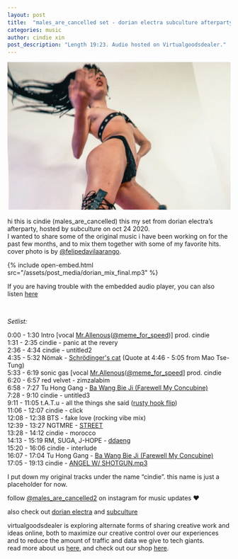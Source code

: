 ```yaml
---
layout: post
title:  "males_are_cancelled set - dorian electra subculture afterparty"
categories: music
author: cindie xin
post_description: "Length 19:23. Audio hosted on Virtualgoodsdealer."  
---
```


![Set Cover 10.24](/assets/post_media/2020-10-24-cindie-set.markdown/males_are_cancelled_mix_cover.jpg)


hi this is cindie (males_are_cancelled) this my set from dorian electra’s afterparty, hosted by subculture on oct 24 2020.  
I wanted to share some of the original music i have been working on for the past few months, and to mix them together with some of my favorite hits.  
cover photo is by <a href="https://www.instagram.com/felipedavilaarango/" target="_blank">@felipedavilaarango</a>. 

{% include open-embed.html src="/assets/post_media/dorian_mix_final.mp3" %}  &zwnj;  

If you are having trouble with the embedded audio player, you can also listen <a href="https://drive.google.com/file/d/1ohR1AzSy4MyFn72ieofGPKdYKbRvPKXo/view?usp=sharing" target="_blank">here</a>

&zwnj;  

*Setlist:*


0:00 - 1:30	    Intro [vocal <a href="https://boxofpizza.bandcamp.com/" target="_blank">Mr.Allenous</a>(<a href="https://www.instagram.com/meme_for_speed/" target="_blank">@meme_for_speed</a>)] prod. cindie  
1:31 - 2:35	    cindie - panic at the revery  
2:36 - 4:34	    cindie - untitled2  
4:35 - 5:32     Nömak - <a href="https://soundcloud.com/recordrecordparis/no-mak-schro-dingers-1" target="_blank">Schrödinger's cat</a> (Quote at 4:46 - 5:05 from Mao Tse-Tung)  
5:33 - 6:19	    sonic gas [vocal <a href="https://boxofpizza.bandcamp.com/" target="_blank">Mr.Allenous</a>(<a href="https://www.instagram.com/meme_for_speed/" target="_blank">@meme_for_speed</a>] prod. cindie  
6:20 - 6:57	    red velvet - zimzalabim  
6:58 - 7:27	    Tu Hong Gang - <a href="https://www.youtube.com/watch?v=stKsyou-3TE" target="_blank">Ba Wang Bie Ji (Farewell My Concubine)</a>  
7:28 - 9:10	    cindie - untitled3  
9:11 - 11:05	t.A.T.u - all the things she said (<a href="https://soundcloud.com/rustyhook/tatu" target="_blank">rusty hook flip</a>)  
11:06 - 12:07	cindie - click  
12:08 - 12:38	BTS - fake love (rocking vibe mix)  
12:39 - 13:27	NGTMRE - <a href="https://soundcloud.com/maddecent/nghtmre-street" target="_blank">STREET</a>  
13:28 - 14:12	cindie - morocco  
14:13 - 15:19	RM, SUGA, J-HOPE - <a href="https://soundcloud.com/bangtan/ddceremony" target="_blank">ddaeng</a>  
15:20 - 16:06	cindie - interlude  
16:07 - 17:04	Tu Hong Gang - <a href="https://www.youtube.com/watch?v=stKsyou-3TE" target="_blank">Ba Wang Bie Ji (Farewell My Concubine)</a>  
17:05 - 19:13	cindie - <a href="https://www.instagram.com/tv/CEeCa5Hj6VM/" target="_blank">ANGEL W/ SHOTGUN.mp3</a>  

I put down my original tracks under the name “cindie”. this name is just a placeholder for now.

follow <a href="https://www.instagram.com/males_are_cancelled2/" target="_blank">@males_are_cancelled2</a> on instagram for music updates ♥

also check out <a href="https://www.dorianelectra.com/" target="_blank">dorian electra</a> and <a href="https://www.subcultureparty.com/" target="_blank">subculture</a>

virtualgoodsdealer is exploring alternate forms of sharing creative work and ideas online, both to maximize our creative control over our experiences and to reduce the amount of traffic and data we give to tech giants.  
read more about us [here](/about), and check out our shop [here](https://www.virtualgoodsdealer.com/).